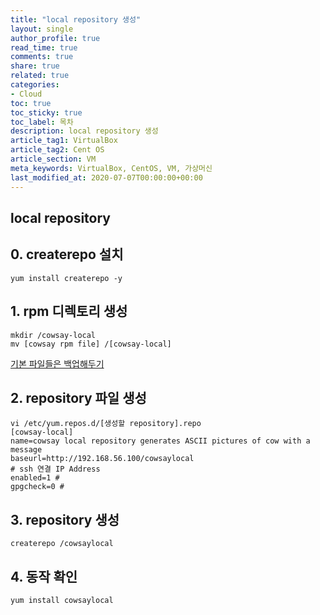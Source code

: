 ```yaml
---
title: "local repository 생성"
layout: single
author_profile: true
read_time: true
comments: true
share: true
related: true
categories:
- Cloud
toc: true
toc_sticky: true
toc_label: 목차
description: local repository 생성
article_tag1: VirtualBox
article_tag2: Cent OS
article_section: VM
meta_keywords: VirtualBox, CentOS, VM, 가상머신
last_modified_at: 2020-07-07T00:00:00+00:00
---
```

## local repository

## 0. createrepo 설치

~~~
yum install createrepo -y
~~~

## 1. rpm 디렉토리 생성

~~~
mkdir /cowsay-local
mv [cowsay rpm file] /[cowsay-local]
~~~

<u>기본 파일들은 백업해두기</u>

## 2. repository 파일 생성

~~~
vi /etc/yum.repos.d/[생성할 repository].repo
[cowsay-local]
name=cowsay local repository generates ASCII pictures of cow with a message
baseurl=http://192.168.56.100/cowsaylocal
# ssh 연결 IP Address
enabled=1 # 
gpgcheck=0 # 
~~~

## 3. repository 생성

~~~
createrepo /cowsaylocal
~~~

## 4. 동작 확인

~~~
yum install cowsaylocal
~~~